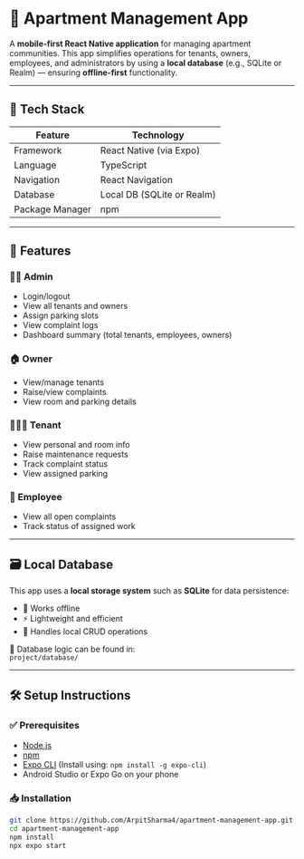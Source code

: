 # 🏢 Apartment Management App

A **mobile-first React Native application** for managing apartment communities. This app simplifies operations for tenants, owners, employees, and administrators by using a **local database** (e.g., SQLite or Realm) — ensuring **offline-first** functionality.

---

## 📱 Tech Stack

| Feature       | Technology                     |
|--------------|----------------------------------|
| Framework     | React Native (via Expo)         |
| Language      | TypeScript                      |
| Navigation    | React Navigation                |
| Database      | Local DB (SQLite or Realm)      |
| Package Manager | npm                          |

---

## 🚀 Features

### 🧑‍💼 Admin
- Login/logout
- View all tenants and owners
- Assign parking slots
- View complaint logs
- Dashboard summary (total tenants, employees, owners)

### 🏠 Owner
- View/manage tenants
- Raise/view complaints
- View room and parking details

### 👨‍👩‍👧 Tenant
- View personal and room info
- Raise maintenance requests
- Track complaint status
- View assigned parking

### 🧹 Employee
- View all open complaints
- Track status of assigned work

---

## 🗃️ Local Database

This app uses a **local storage system** such as **SQLite** for data persistence:

- 📴 Works offline
- ⚡ Lightweight and efficient
- 🔄 Handles local CRUD operations

📂 Database logic can be found in:  
`project/database/`

---

## 🛠️ Setup Instructions

### ✅ Prerequisites

- [Node.js](https://nodejs.org/)
- [npm](https://www.npmjs.com/)
- [Expo CLI](https://docs.expo.dev/) (Install using: `npm install -g expo-cli`)
- Android Studio or Expo Go on your phone

### 📥 Installation

```bash
git clone https://github.com/ArpitSharma4/apartment-management-app.git
cd apartment-management-app
npm install
npx expo start
